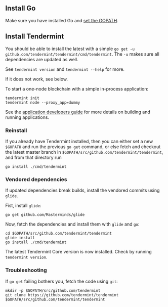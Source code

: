 ## Install Go

Make sure you have installed Go and [set the GOPATH](https://github.com/tendermint/tendermint/wiki/Setting-GOPATH).

## Install Tendermint

You should be able to install the latest with a simple `go get -u github.com/tendermint/tendermint/cmd/tendermint`.
The `-u` makes sure all dependencies are updated as well. 

See `tendermint version` and `tendermint --help` for more.

If it does not work, see below.

To start a one-node blockchain with a simple in-process application: 

```
tendermint init
tendermint node --proxy_app=dummy
```

See the [application developers guide](https://github.com/tendermint/tendermint/wiki/Application-Developers) for more details on building and running applications.

### Reinstall

If you already have Tendermint installed, then you can either set a new `$GOPATH` and run the previous `go get` command,
or else fetch and checkout the latest master branch in `$GOPATH/src/github.com/tendermint/tendermint`,
and from that directory run

```
go install ./cmd/tendermint
```

### Vendored dependencies

If updated dependencies break builds, install the vendored commits using `glide`.

Fist, install `glide`:

```
go get github.com/Masterminds/glide
```

Now, fetch the dependencies and install them with `glide` and `go`:

```
cd $GOPATH/src/github.com/tendermint/tendermint
glide install
go install ./cmd/tendermint
```

The latest Tendermint Core version is now installed. Check by running `tendermint version`.

### Troubleshooting

If `go get` failing bothers you, fetch the code using `git`:

```
mkdir -p $GOPATH/src/github.com/tendermint
git clone https://github.com/tendermint/tendermint $GOPATH/src/github.com/tendermint/tendermint
```
